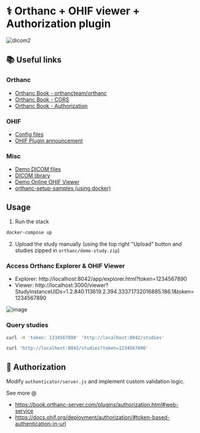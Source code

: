 # ⚕ Orthanc + OHIF viewer + Authorization plugin

![dicom2](https://github.com/user-attachments/assets/74f829b9-7bfb-4ed1-9ab4-9e01e55bdcc6)

## 📚 Useful links

### Orthanc
- [Orthanc Book - orthancteam/orthanc](https://orthanc.uclouvain.be/book/users/docker-orthancteam.html)
- [Orthanc Book - CORS](https://book.orthanc-server.com/faq/nginx.html?highlight=cors)
- [Orthanc Book - Authorization](https://book.orthanc-server.com/plugins/authorization.html)

### OHIF
- [Config files](https://docs.ohif.org/configuration/configurationFiles)
- [OHIF Plugin announcement ](https://discourse.orthanc-server.org/t/new-plugin-ohif/3627)
 
### Misc
- [Demo DICOM files](https://www.rubomedical.com/dicom_files/index.html)
- [DICOM library](https://www.dicomlibrary.com/)
- [Demo Online OHIF Viewer](https://dicomviewer.net/local?datasources=dicomlocal)
- [orthanc-setup-samples (using docker)](https://github.com/orthanc-server/orthanc-setup-samples/tree/master)

## Usage

1. Run the stack

```bash
docker-compose up
```

2. Upload the study manually (using the top right "Upload" button and studies zipped in `orthanc/demo-study.zip`)

### Access Orthanc Explorer & OHIF Viewer

- Explorer: http://localhost:8042/app/explorer.html?token=1234567890
- Viewer: http://localhost:3000/viewer?StudyInstanceUIDs=1.2.840.113619.2.394.3337.1732016885.186.1&token=1234567890

![image](https://github.com/user-attachments/assets/c3281363-cf61-4a1b-9aa1-916947c24e16)

### Query studies

```bash
curl -H 'token: 1234567890' 'http://localhost:8042/studies'

curl 'http://localhost:8042/studies?token=1234567890'
```

## 🔐 Authorization

Modify `authenticator/server.js` and implement custom validation logic.

See more @ 
- https://book.orthanc-server.com/plugins/authorization.html#web-service
- https://docs.ohif.org/deployment/authorization/#token-based-authentication-in-url
